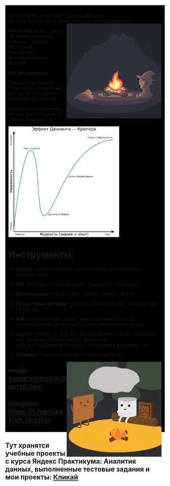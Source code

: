 <div style="background-color: #000000; padding: 10px;">


Добрый день, меня зовут Ланских Ярослав. <br>
На это странице было слишком пусто, добавил картинок!
<img align="right" alt="Nice picture of campfire" width="300" src="images/campfire.gif" />

Аналитик данных, сделал несколько проектов. Советую смотреть последний, <br>
там в конце душещипательная история.

***[pet_HH vacancies](https://github.com/IaroslavLanskikh/Projects/tree/main/pet_hh)***

Прошёл курс Яндекс Практикума: Аналитика данных по программе Цифровые Профессии.

Искренне хочу быть на *склоне просветления*, но сам не понимаю где я. 

<img align="center" alt="Nice picture of campfire" width="350" src="images/Dunning.png" />
 
# Инструменты:
 - ***Python***: pandas, matplotlib, seaborn, plotly, re, numpy, BS4, requests, stats.
   
 - ***SQL***: CTE, join, window functions, PostgreSQL, ClickHouse.
   
 - ***Визуализация***: Tableau Public, Redash, Python Libraries.
   
 - ***Продуктовые метрики***: LTV,ARPU,ARPPU,CAC,ROI, Retention rate, Churn rate.
   
 - ***A/B***: приоритизация гипотез, анализ результатов теста, проведение стат.тестов, требования к проведению тестов.
   
 - ***Другое***: HH API, TG BOT API, Docker(dockerfile,docker compose), web scraping, построение ETL процессов, <br>
работа с терминалом (bash,sh), vim(научился выходить), Git.

 - ***В планах***: Развернуть airflow, в него потыкаться.

<img align="right" alt="Nice picture of campfire" width="300" src="images/campfire2.gif" />

## email: yaroslavlanskih@gmail.com
## telegram: https://t.me/lanskikh_iaroslav
</div>

## Тут хранятся учебные проекты с курса Яндекс Практикума: Аналитик данных, выполненные тестовые задания и мои проекты: [Кликай](https://github.com/IaroslavLanskikh/Projects)
